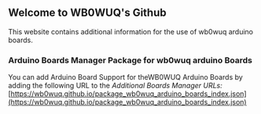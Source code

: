 ## Welcome to WB0WUQ's Github

This website contains additional information for the use of wb0wuq arduino boards.

### Arduino Boards Manager Package for wb0wuq arduino Boards
You can add Arduino Board Support for theWB0WUQ Arduino Boards by adding the following URL to the _Additional Boards Manager URLs:_
[https://wb0wuq.github.io/package_wb0wuq_arduino_boards_index.json](https://wb0wuq.github.io/package_wb0wuq_arduino_boards_index.json)
